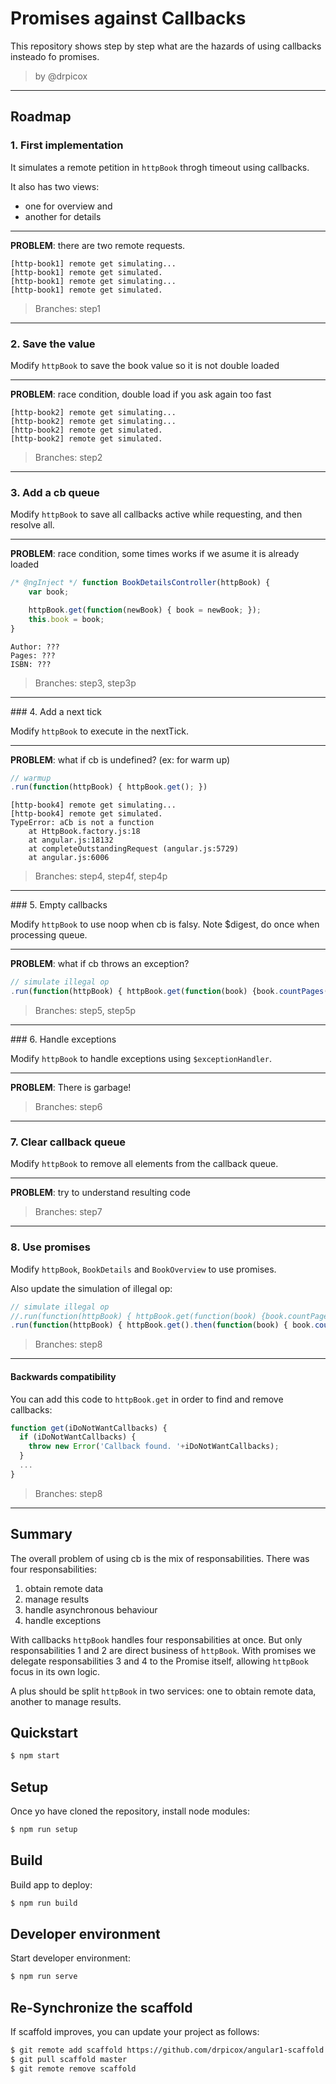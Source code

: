 Promises against Callbacks
==========================

This repository shows step by step what are the hazards of using callbacks insteado fo promises.

> by @drpicox

---

Roadmap
-------

### 1. First implementation

It simulates a remote petition in `httpBook` throgh timeout using callbacks.

It also has two views: 
- one for overview and 
- another for details

---

**PROBLEM**: there are two remote requests.

```
[http-book1] remote get simulating...
[http-book1] remote get simulated.
[http-book1] remote get simulating...
[http-book1] remote get simulated.
```

> Branches: step1

---

### 2. Save the value

Modify `httpBook` to save the book value so it is not double loaded

---

**PROBLEM**: race condition, double load if you ask again too fast

```
[http-book2] remote get simulating...
[http-book2] remote get simulating...
[http-book2] remote get simulated.
[http-book2] remote get simulated.
```

> Branches: step2

---

### 3. Add a cb queue

Modify `httpBook` to save all callbacks active while requesting, and then resolve all.

---

**PROBLEM**: race condition, some times works if we asume it is already loaded

```javascript
/* @ngInject */ function BookDetailsController(httpBook) {
    var book;

    httpBook.get(function(newBook) { book = newBook; });
    this.book = book;
}
```

```
Author: ???
Pages: ???
ISBN: ???
```

> Branches: step3, step3p

---

### 4. Add a next tick

Modify `httpBook` to execute in the nextTick.

---

**PROBLEM**: what if cb is undefined? (ex: for warm up)

```javascript
// warmup
.run(function(httpBook) { httpBook.get(); })
```

```
[http-book4] remote get simulating...
[http-book4] remote get simulated.
TypeError: aCb is not a function
    at HttpBook.factory.js:18
    at angular.js:18132
    at completeOutstandingRequest (angular.js:5729)
    at angular.js:6006
```

> Branches: step4, step4f, step4p

---

### 5. Empty callbacks

Modify `httpBook` to use noop when cb is falsy. Note $digest, do once when processing queue.

---

**PROBLEM**: what if cb throws an exception?

```javascript
// simulate illegal op
.run(function(httpBook) { httpBook.get(function(book) {book.countPages();}); })
```

> Branches: step5, step5p

---

### 6. Handle exceptions

Modify `httpBook` to handle exceptions using `$exceptionHandler`.

---

**PROBLEM**: There is garbage!

> Branches: step6

---

### 7. Clear callback queue

Modify `httpBook` to remove all elements from the callback queue.

---

**PROBLEM**: try to understand resulting code

> Branches: step7

---

### 8. Use promises

Modify `httpBook`, `BookDetails` and `BookOverview` to use promises.

Also update the simulation of illegal op:

```javascript
// simulate illegal op
//.run(function(httpBook) { httpBook.get(function(book) {book.countPages();}); })
.run(function(httpBook) { httpBook.get().then(function(book) { book.countPages(); }); })
```

> Branches: step8

---

#### Backwards compatibility

You can add this code to `httpBook.get` in order to find and remove callbacks:

```javascript
function get(iDoNotWantCallbacks) {
  if (iDoNotWantCallbacks) {
    throw new Error('Callback found. '+iDoNotWantCallbacks);
  }
  ...
} 
```

> Branches: step8

---

Summary
-------

The overall problem of using cb is the mix of responsabilities.
There was four responsabilities:

1. obtain remote data
2. manage results
3. handle asynchronous behaviour
4. handle exceptions

With callbacks `httpBook` handles four responsabilities at once. But only responsabilities 1 and 2 are direct business of `httpBook`. With promises we delegate responsabilities 3 and 4 to the Promise itself, allowing `httpBook` focus in its own logic.

A plus should be split `httpBook` in two services: one to obtain remote data, another to manage results.



Quickstart
----------

```bash
$ npm start
```

Setup
-----

Once yo have cloned the repository, install node modules:

```bash
$ npm run setup
```


Build
-----

Build app to deploy:

```bash
$ npm run build
```


Developer environment
---------------------

Start developer environment:

```bash
$ npm run serve
```

Re-Synchronize the scaffold
---------------------------

If scaffold improves, you can update your project as follows:

   ```bash
   $ git remote add scaffold https://github.com/drpicox/angular1-scaffold.git
   $ git pull scaffold master
   $ git remote remove scaffold
   ```
